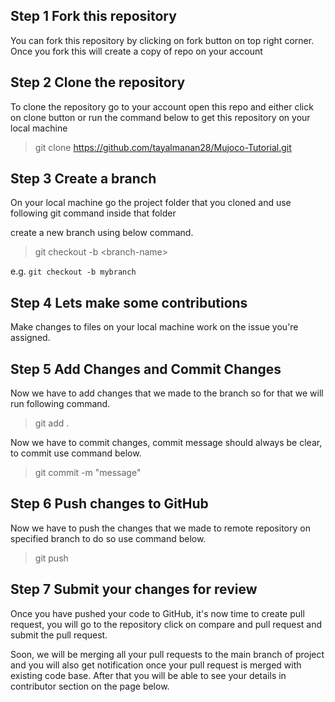 ## Step 1 Fork this repository
You can fork this repository by clicking on fork button on top right corner. Once you fork this will create a copy of repo on your account

## Step 2 Clone the repository 
To clone the repository go to your account open this repo and either click on clone button or run the command below to get this repository on your local machine

> git clone https://github.com/tayalmanan28/Mujoco-Tutorial.git

## Step 3 Create a branch
On your local machine go the project folder that you cloned and use following git command inside that folder

create a new branch using below command.

> git checkout -b \<branch-name\>

e.g. `git checkout -b mybranch`

## Step 4 Lets make some contributions
Make changes to files on your local machine work on the issue you're assigned. 

## Step 5 Add Changes and Commit Changes
Now we have to add changes that we made to the branch so for that we will run following command.

> git add .

Now we have to commit changes, commit message should always be clear, to commit use command below.

> git commit -m "message"

## Step 6 Push changes to GitHub
Now we have to push the changes that we made to remote repository on specified branch to do so use command below.

> git push 


## Step 7 Submit your changes for review
Once you have pushed your code to GitHub, it's now time to create pull request, you will go to the repository click on compare and pull request and submit the pull request.

Soon, we will be merging all your pull requests to the main branch of project and you will also get notification once your pull request is merged with existing code base. After that you will be able to see your details in contributor section on the page below.
